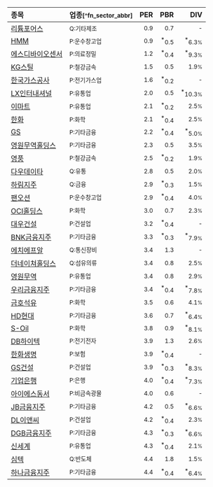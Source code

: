 | **종목** | **업종**<small>[^fn_sector_abbr]</small> | **PER** | **PBR** | **DIV** |
| :--- | :--- | --: | --: | --: |
| [리튬포어스](/073570/) | <small>Q:기타제조</small> | <small>0.9</small> | <small>0.7</small> | <small>-</small> |
| [HMM](/011200/) | <small>P:운수창고업</small> | <small>0.9</small> | <sup>*</sup><small>0.5</small> | <sup>*</sup><small>6.3<small>%</small></small> |
| [에스디바이오센서](/137310/) | <small>P:의료정밀</small> | <small>1.2</small> | <sup>*</sup><small>0.4</small> | <sup>*</sup><small>9.3<small>%</small></small> |
| [KG스틸](/016380/) | <small>P:철강금속</small> | <small>1.5</small> | <small>0.5</small> | <small>1.9<small>%</small></small> |
| [한국가스공사](/036460/) | <small>P:전기가스업</small> | <small>1.6</small> | <sup>*</sup><small>0.2</small> | <small>-</small> |
| [LX인터내셔널](/001120/) | <small>P:유통업</small> | <small>2.0</small> | <small>0.5</small> | <sup>*</sup><small>10.3<small>%</small></small> |
| [이마트](/139480/) | <small>P:유통업</small> | <small>2.1</small> | <sup>*</sup><small>0.2</small> | <small>2.5<small>%</small></small> |
| [한화](/000880/) | <small>P:화학</small> | <small>2.1</small> | <sup>*</sup><small>0.4</small> | <small>2.5<small>%</small></small> |
| [GS](/078930/) | <small>P:기타금융</small> | <small>2.2</small> | <sup>*</sup><small>0.4</small> | <sup>*</sup><small>5.0<small>%</small></small> |
| [영원무역홀딩스](/009970/) | <small>P:기타금융</small> | <small>2.3</small> | <small>0.5</small> | <small>3.5<small>%</small></small> |
| [영풍](/000670/) | <small>P:철강금속</small> | <small>2.5</small> | <sup>*</sup><small>0.2</small> | <small>1.9<small>%</small></small> |
| [다우데이타](/032190/) | <small>Q:유통</small> | <small>2.8</small> | <small>0.5</small> | <small>2.0<small>%</small></small> |
| [하림지주](/003380/) | <small>Q:금융</small> | <small>2.9</small> | <sup>*</sup><small>0.3</small> | <small>1.5<small>%</small></small> |
| [팬오션](/028670/) | <small>P:운수창고업</small> | <small>2.9</small> | <sup>*</sup><small>0.4</small> | <small>4.0<small>%</small></small> |
| [OCI홀딩스](/010060/) | <small>P:화학</small> | <small>3.0</small> | <small>0.7</small> | <small>2.3<small>%</small></small> |
| [대우건설](/047040/) | <small>P:건설업</small> | <small>3.2</small> | <sup>*</sup><small>0.4</small> | <small>-</small> |
| [BNK금융지주](/138930/) | <small>P:기타금융</small> | <small>3.3</small> | <sup>*</sup><small>0.3</small> | <sup>*</sup><small>7.9<small>%</small></small> |
| [에치에프알](/230240/) | <small>Q:통신장비</small> | <small>3.4</small> | <small>1.3</small> | <small>-</small> |
| [더네이쳐홀딩스](/298540/) | <small>Q:섬유의류</small> | <small>3.4</small> | <small>0.8</small> | <small>2.5<small>%</small></small> |
| [영원무역](/111770/) | <small>P:유통업</small> | <small>3.4</small> | <small>0.8</small> | <small>2.9<small>%</small></small> |
| [우리금융지주](/316140/) | <small>P:기타금융</small> | <small>3.4</small> | <sup>*</sup><small>0.4</small> | <sup>*</sup><small>7.8<small>%</small></small> |
| [금호석유](/011780/) | <small>P:화학</small> | <small>3.5</small> | <small>0.6</small> | <small>4.1<small>%</small></small> |
| [HD현대](/267250/) | <small>P:기타금융</small> | <small>3.6</small> | <small>0.7</small> | <sup>*</sup><small>6.4<small>%</small></small> |
| [S-Oil](/010950/) | <small>P:화학</small> | <small>3.8</small> | <small>0.9</small> | <sup>*</sup><small>8.1<small>%</small></small> |
| [DB하이텍](/000990/) | <small>P:전기전자</small> | <small>3.9</small> | <small>1.3</small> | <small>2.6<small>%</small></small> |
| [한화생명](/088350/) | <small>P:보험</small> | <small>3.9</small> | <sup>*</sup><small>0.4</small> | <small>-</small> |
| [GS건설](/006360/) | <small>P:건설업</small> | <small>3.9</small> | <sup>*</sup><small>0.3</small> | <sup>*</sup><small>8.3<small>%</small></small> |
| [기업은행](/024110/) | <small>P:은행</small> | <small>4.0</small> | <sup>*</sup><small>0.4</small> | <sup>*</sup><small>7.3<small>%</small></small> |
| [아이에스동서](/010780/) | <small>P:비금속광물</small> | <small>4.0</small> | <small>0.6</small> | <small>-</small> |
| [JB금융지주](/175330/) | <small>P:기타금융</small> | <small>4.2</small> | <small>0.5</small> | <sup>*</sup><small>6.6<small>%</small></small> |
| [DL이앤씨](/375500/) | <small>P:건설업</small> | <small>4.2</small> | <sup>*</sup><small>0.4</small> | <small>2.3<small>%</small></small> |
| [DGB금융지주](/139130/) | <small>P:기타금융</small> | <small>4.3</small> | <sup>*</sup><small>0.3</small> | <sup>*</sup><small>6.6<small>%</small></small> |
| [신세계](/004170/) | <small>P:유통업</small> | <small>4.3</small> | <sup>*</sup><small>0.4</small> | <small>2.1<small>%</small></small> |
| [심텍](/222800/) | <small>Q:반도체</small> | <small>4.4</small> | <small>1.8</small> | <small>1.5<small>%</small></small> |
| [하나금융지주](/086790/) | <small>P:기타금융</small> | <small>4.4</small> | <sup>*</sup><small>0.4</small> | <sup>*</sup><small>6.4<small>%</small></small> |